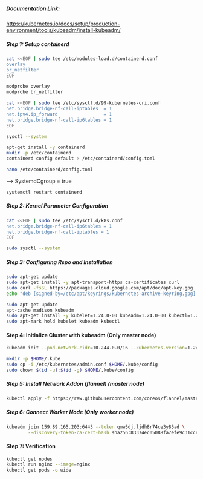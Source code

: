##### Documentation Link:

https://kubernetes.io/docs/setup/production-environment/tools/kubeadm/install-kubeadm/

##### Step 1: Setup containerd
```sh
cat <<EOF | sudo tee /etc/modules-load.d/containerd.conf
overlay
br_netfilter
EOF
```
```sh
modprobe overlay
modprobe br_netfilter
```
```sh
cat <<EOF | sudo tee /etc/sysctl.d/99-kubernetes-cri.conf
net.bridge.bridge-nf-call-iptables  = 1
net.ipv4.ip_forward                 = 1
net.bridge.bridge-nf-call-ip6tables = 1
EOF
```
```sh
sysctl --system
```
```sh
apt-get install -y containerd
mkdir -p /etc/containerd
containerd config default > /etc/containerd/config.toml
```
```sh
nano /etc/containerd/config.toml
```
  --> SystemdCgroup = true

```sh
systemctl restart containerd
```

##### Step 2: Kernel Parameter Configuration
```sh
cat <<EOF | sudo tee /etc/sysctl.d/k8s.conf
net.bridge.bridge-nf-call-ip6tables = 1
net.bridge.bridge-nf-call-iptables = 1
EOF
```
```sh
sudo sysctl --system
```

##### Step 3: Configuring Repo and Installation
```sh
sudo apt-get update
sudo apt-get install -y apt-transport-https ca-certificates curl
sudo curl -fsSL https://packages.cloud.google.com/apt/doc/apt-key.gpg | sudo gpg --dearmor -o /etc/apt/keyrings/kubernetes-archive-keyring.gpg
echo "deb [signed-by=/etc/apt/keyrings/kubernetes-archive-keyring.gpg] https://apt.kubernetes.io/ kubernetes-xenial main" | sudo tee /etc/apt/sources.list.d/kubernetes.list
```
```sh
sudo apt-get update
apt-cache madison kubeadm
sudo apt-get install -y kubelet=1.24.0-00 kubeadm=1.24.0-00 kubectl=1.24.0-00 cri-tools=1.24.2-00
sudo apt-mark hold kubelet kubeadm kubectl
```

#### Step 4: Initialize Cluster with kubeadm (Only master node)
```sh
kubeadm init --pod-network-cidr=10.244.0.0/16 --kubernetes-version=1.24.0
```
```sh
mkdir -p $HOME/.kube
sudo cp -i /etc/kubernetes/admin.conf $HOME/.kube/config
sudo chown $(id -u):$(id -g) $HOME/.kube/config
```
##### Step 5: Install Network Addon (flannel) (master node)
```sh
kubectl apply -f https://raw.githubusercontent.com/coreos/flannel/master/Documentation/kube-flannel.yml
```
##### Step 6: Connect Worker Node (Only worker node)
```sh
kubeadm join 159.89.165.203:6443 --token qmw5dj.ljdh8r74ce3y85ad \
        --discovery-token-ca-cert-hash sha256:83374ec05088fa7efe9c31cce63326ae7037210ab049048ef08f8c961a048ddf
```
#### Step 7: Verification
```sh
kubectl get nodes
kubectl run nginx --image=nginx
kubectl get pods -o wide
```
